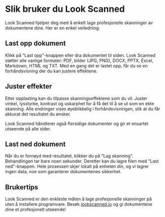 # Slik bruker du Look Scanned

Look Scanned hjelper deg med å enkelt lage profesjonelle skanninger av dokumentene dine. Her er en enkel veiledning:

## Last opp dokument

Klikk på "Last opp"-knappen eller dra dokumentet til siden. Look Scanned støtter alle vanlige formater: PDF, bilder (JPG, PNG), DOCX, PPTX, Excel, Markdown, HTML og TXT. Med en gang det er lastet opp, får du se en forhåndsvisning der du kan justere effektene.

## Juster effekter

Etter opplasting kan du tilpasse skanningseffektene som du vil. Juster vinkel, lysstyrke, kontrast og uskarphet for å få det til å se ut som en ekte skanning. Alle endringer vises øyeblikkelig i forhåndsvisningen, slik at du får akkurat det resultatet du ønsker.

Look Scanned håndterer også flersidige dokumenter og gir et ensartet utseende på alle sider.

## Last ned dokument

Når du er fornøyd med resultatet, klikker du på "Lag skanning". Behandlingen tar bare noen sekunder. Deretter kan du lagre filen med "Last ned"-knappen. Hele prosessen skjer lokalt på enheten din, og vi lagrer ingen data, noe som garanterer dokumentenes sikkerhet.

## Brukertips

Look Scanned er den enkleste måten å lage profesjonelle skanninger på uten å installere programvare. Besøk [lookscanned.io](https://lookscanned.io) og gi dokumentene dine et profesjonelt utseende!
